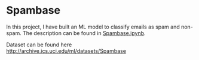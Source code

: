 # Spambase
In this project, I have built an ML model to classify emails as spam and non-spam. The description can be found in [Spambase.ipynb](code/Spambase.ipynb).

Dataset can be found here<br>
http://archive.ics.uci.edu/ml/datasets/Spambase
